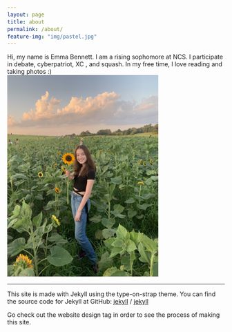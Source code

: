 ```yaml
---
layout: page
title: about
permalink: /about/
feature-img: "img/pastel.jpg"
---
```


<div class="row">
  <div class="column">
  Hi, my name is Emma Bennett. I am a rising sophomore at NCS. I participate in debate, cyberpatriot, XC
  , and squash. In my free time, I love reading and taking photos :)

  </div>
  <div class="column">
  <img src="/img/profile.jpg" alt="profile" width="350"/>
  
  </div>
</div>



---

This site is made with Jekyll using the type-on-strap theme. You can find the source code for Jekyll at GitHub:
[jekyll][jekyll-organization] /
[jekyll](https://github.com/jekyll/jekyll)

Go check out the website design tag in order to see the process of making this site.


[jekyll-organization]: https://github.com/jekyll
